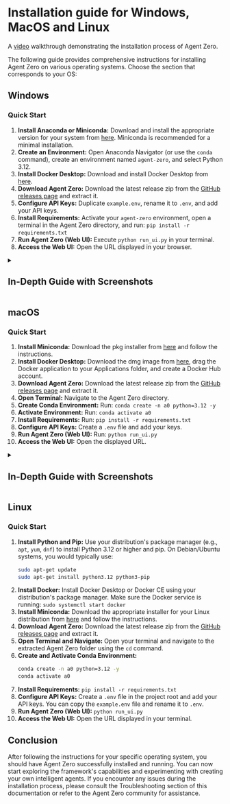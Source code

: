# Installation guide for Windows, MacOS and Linux
A [video](https://www.youtube.com/embed/8H7mFsvxKYQ?si=vmGqb--6vczI9gik) walkthrough demonstrating the installation process of Agent Zero.

The following guide provides comprehensive instructions for installing Agent Zero on various operating systems. Choose the section that corresponds to your OS:

## Windows
### Quick Start
1. **Install Anaconda or Miniconda:** Download and install the appropriate version for your system from [here](https://docs.anaconda.com/anaconda/install/). Miniconda is recommended for a minimal installation.
2. **Create an Environment:** Open Anaconda Navigator (or use the `conda` command), create an environment named `agent-zero`, and select Python 3.12.
3. **Install Docker Desktop:** Download and install Docker Desktop from [here](https://www.docker.com/products/docker-desktop/).
4. **Download Agent Zero:** Download the latest release zip from the [GitHub releases page](https://github.com/frdel/agent-zero/releases) and extract it.
5. **Configure API Keys:** Duplicate `example.env`, rename it to `.env`, and add your API keys.
6. **Install Requirements:** Activate your `agent-zero` environment, open a terminal in the Agent Zero directory, and run: `pip install -r requirements.txt`
7. **Run Agent Zero (Web UI):** Execute `python run_ui.py` in your terminal.
8. **Access the Web UI:** Open the URL displayed in your browser.


<details>

<summary><h2>In-Depth Guide with Screenshots</h1></summary>

Follow these detailed steps with accompanying screenshots:

#### 1. Install Conda (Miniconda)
Conda is a Python environment manager.  We'll use Miniconda.

1. Download Miniconda: Go to the [Miniconda download page](https://docs.anaconda.com/miniconda/#miniconda-latest-installer-links) and download the appropriate installer for Windows.

   ![miniconda download win](res/setup/image-1.png)

2. Run the Installer:  Follow the on-screen instructions, using the default settings.

   ![miniconda install](res/setup/image.png)
   ![miniconda install](res/setup/image-2.png)
   ![miniconda install](res/setup/image-3.png)
   ![miniconda install](res/setup/image-4.png)


3. Verify Installation: Open the "Anaconda Powershell Prompt" and check the conda version: `conda --version`.

    ![miniconda installed](res/setup/image-6.png)

#### 2. Install Docker Desktop
Docker provides isolated environments for running applications.

1. Download Docker Desktop: Go to the [Docker Desktop download page](https://www.docker.com/products/docker-desktop/) and download the Windows installer.

   ![docker download](res/setup/image-8.png)

2. Run the Installer: Follow the on-screen prompts, accepting the default settings.

   ![docker install](res/setup/image-9.png)
   ![docker install](res/setup/image-12.png)


3. Verify Installation:  You should see the Docker Desktop application in your system tray.

    ![docker installed](res/setup/image-11.png)

4. Create a Docker Hub Account: Sign in or create a free account within the Docker Desktop application. This is required for Agent Zero to pull the necessary Docker images.

#### 3. Download and Extract Agent Zero
1. Download the latest Agent Zero release from the [GitHub releases](https://github.com/frdel/agent-zero/releases) page.  Choose the "Source code (zip)" option.

    ![agent zero download](res/setup/image-14.png)

2. Extract the zip file to a directory on your computer.

#### 4. Set Up the Conda Environment
1. Open Anaconda Powershell Prompt: Search for "Anaconda Powershell Prompt" in the Windows Start menu and open it.

2. Navigate to Agent Zero Directory: Use the `cd` command to navigate to the directory where you extracted Agent Zero.  For example: `cd C:\Users\YourUsername\Desktop\agent-zero`

    ![agent zero cd](res/setup/image-15.png)

3. Create Conda Environment: Run the following command to create a new conda environment named "a0": `conda create -n a0 python=3.12 -y`. The `-y` flag automatically confirms the installation.

4. Activate Conda Environment:  Run:  `conda activate a0`

    ![conda env](res/setup/image-17.png)

5. Install Requirements:  With the environment activated, run: `pip install -r requirements.txt`

     ![conda reqs](res/setup/image-19.png)

#### 5. Configure Agent Zero
1. Configure API Keys: Locate the `example.env` file, copy it, and rename the copy to `.env`.  Open the `.env` file and add your API key for OpenAI (or other providers) after `API_KEY_OPENAI=`.

    ![conda reqs](res/setup/image-20.png)

#### 6. Run Agent Zero
1. Ensure Docker Desktop is running.
2. In the Anaconda Powershell Prompt (with the "a0" environment activated and in the Agent Zero directory), run: `python run_ui.py`

    ![run ui](res/setup/image-21.png)

3. Access the Web UI:  Open the URL displayed in your terminal.  The first time you run Agent Zero, it will download and initialize the Docker container, which may take some time.

    ![run ui](res/setup/image-22.png)
    ![run ui](res/setup/image-23.png)
</details>

## macOS
### Quick Start
1. **Install Miniconda:** Download the pkg installer from [here](https://docs.anaconda.com/miniconda/#miniconda-latest-installer-links) and follow the instructions.
2. **Install Docker Desktop:** Download the dmg image from [here](https://www.docker.com/products/docker-desktop/), drag the Docker application to your Applications folder, and create a Docker Hub account.
3. **Download Agent Zero:** Download the latest release zip from the [GitHub releases page](https://github.com/frdel/agent-zero/releases) and extract it.
4. **Open Terminal:** Navigate to the Agent Zero directory.
5. **Create Conda Environment:** Run: `conda create -n a0 python=3.12 -y`
6. **Activate Environment:** Run: `conda activate a0`
7. **Install Requirements:** Run: `pip install -r requirements.txt`
8. **Configure API Keys:** Create a `.env` file and add your keys.
9. **Run Agent Zero (Web UI):** Run: `python run_ui.py`
10. **Access the Web UI:** Open the displayed URL.

<details>

<summary><h2>In-Depth Guide with Screenshots</h1></summary>

Follow these detailed steps with accompanying screenshots:

#### 1. Install Conda (Miniconda)
Conda is a Python environment manager.  We'll use Miniconda.

1. Download Miniconda: Go to the [Miniconda download page](https://docs.anaconda.com/miniconda/#miniconda-latest-installer-links) and download the macOS pkg installer.

   ![miniconda download macos](res/setup/image-5.png)

2. Run the Installer: Double-click the pkg file and follow the on-screen prompts, keeping the default settings.

3. Verify Installation: Open Terminal and type `conda --version`. You should see the installed conda version.

    ![miniconda installed macOS](res/setup/image-7.png)

#### 2. Install Docker Desktop
Docker provides containerization for running applications in isolated environments.

1. Download Docker Desktop: Go to [Docker Desktop download page](https://www.docker.com/products/docker-desktop/) and download the macOS dmg image.

2. Install Docker Desktop: Open the dmg image and drag the Docker icon to the Applications folder.

    ![docker install macOS](res/setup/image-10.png)

3. Verify Installation and Create Account: Open Docker Desktop (from Applications).  You'll be prompted to sign in or create a free Docker Hub account. Do so—this is necessary for Agent Zero to pull and manage Docker images.

    ![docker installed macOS](res/setup/image-13.png)

4. **Important macOS Docker Configuration:** In Docker Desktop's preferences (Docker menu) go to Settings, navigate to "Advanced" and check "Allow the default Docker socket to be used (requires password)."  This allows Agent Zero to communicate with the Docker daemon.

    ![docker socket macOS](res/setup/macsocket.png)

#### 3. Download and Extract Agent Zero
1. Download Agent Zero: Go to the [GitHub releases](https://github.com/frdel/agent-zero/releases) page and download the latest "Source code (zip)" release.

    ![agent zero download](res/setup/image-14.png)

2. Extract Agent Zero: Double-click the downloaded zip file to extract its contents.

#### 4. Set up Conda Environment
1. Open Terminal:  Launch the Terminal application.
2. Navigate to Agent Zero Directory:  Use the `cd` command to navigate to the extracted Agent Zero folder.  For example: `cd /Users/YourUsername/Desktop/agent-zero`

    ![agent zero cd macOS](res/setup/image-16.png)


3. Create and Activate Environment: Run the following commands to create and activate a conda environment named "a0" with Python 3.12:

   ```bash
   conda create -n a0 python=3.12 -y
   conda activate a0
   ```

    ![conda env macOS](res/setup/image-18.png)

4. Install Requirements: While in the activated environment and Agent Zero directory, run: `pip install -r requirements.txt`

    ![conda reqs macOS](res/setup/image-19.png)

#### 5. Configure Agent Zero
1. Configure API Keys: Find the `example.env` file, copy and rename it to `.env`. Open `.env` and add your OpenAI API key (or other API keys) as needed.

    ![conda reqs macOS](res/setup/image-20.png)

#### 6. Run Agent Zero
1. Make sure Docker Desktop is running.
2. In your terminal (with the "a0" environment active and within the Agent Zero directory), run: `python run_ui.py`

    ![run ui](res/setup/image-21.png)


3. Access the Web UI:  Open the URL displayed in your terminal. On first launch, Agent Zero will download the necessary Docker images, which can take a while.

 ![run ui](res/setup/image-22.png)
 ![run ui](res/setup/image-23.png)
</details>

## Linux
### Quick Start
1. **Install Python and Pip:** Use your distribution's package manager (e.g., `apt`, `yum`, `dnf`) to install Python 3.12 or higher and pip. On Debian/Ubuntu systems, you would typically use:
   ```bash
   sudo apt-get update
   sudo apt-get install python3.12 python3-pip
   ```
2. **Install Docker:** Install Docker Desktop or Docker CE using your distribution's package manager. Make sure the Docker service is running: `sudo systemctl start docker`
3. **Install Miniconda:** Download the appropriate installer for your Linux distribution from [here](https://docs.anaconda.com/miniconda/#miniconda-latest-installer-links) and follow the instructions.
4. **Download Agent Zero:** Download the latest release zip from the [GitHub releases page](https://github.com/frdel/agent-zero/releases) and extract it.
5. **Open Terminal and Navigate:** Open your terminal and navigate to the extracted Agent Zero folder using the `cd` command.
6. **Create and Activate Conda Environment:**
   ```bash
   conda create -n a0 python=3.12 -y
   conda activate a0
   ```
7. **Install Requirements:** `pip install -r requirements.txt`
8. **Configure API Keys:** Create a `.env` file in the project root and add your API keys.  You can copy the `example.env` file and rename it to `.env`.
9. **Run Agent Zero (Web UI):** `python run_ui.py`
10. **Access the Web UI:** Open the URL displayed in your terminal.

## Conclusion
After following the instructions for your specific operating system, you should have Agent Zero successfully installed and running. You can now start exploring the framework's capabilities and experimenting with creating your own intelligent agents.  If you encounter any issues during the installation process, please consult the Troubleshooting section of this documentation or refer to the Agent Zero community for assistance.